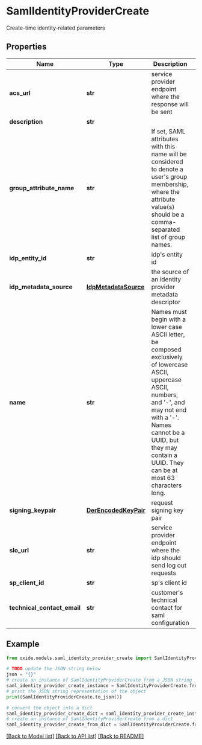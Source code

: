 # SamlIdentityProviderCreate

Create-time identity-related parameters

## Properties

Name | Type | Description | Notes
------------ | ------------- | ------------- | -------------
**acs_url** | **str** | service provider endpoint where the response will be sent | 
**description** | **str** |  | 
**group_attribute_name** | **str** | If set, SAML attributes with this name will be considered to denote a user&#39;s group membership, where the attribute value(s) should be a comma-separated list of group names. | [optional] 
**idp_entity_id** | **str** | idp&#39;s entity id | 
**idp_metadata_source** | [**IdpMetadataSource**](IdpMetadataSource.md) | the source of an identity provider metadata descriptor | 
**name** | **str** | Names must begin with a lower case ASCII letter, be composed exclusively of lowercase ASCII, uppercase ASCII, numbers, and &#39;-&#39;, and may not end with a &#39;-&#39;. Names cannot be a UUID, but they may contain a UUID. They can be at most 63 characters long. | 
**signing_keypair** | [**DerEncodedKeyPair**](DerEncodedKeyPair.md) | request signing key pair | [optional] 
**slo_url** | **str** | service provider endpoint where the idp should send log out requests | 
**sp_client_id** | **str** | sp&#39;s client id | 
**technical_contact_email** | **str** | customer&#39;s technical contact for saml configuration | 

## Example

```python
from oxide.models.saml_identity_provider_create import SamlIdentityProviderCreate

# TODO update the JSON string below
json = "{}"
# create an instance of SamlIdentityProviderCreate from a JSON string
saml_identity_provider_create_instance = SamlIdentityProviderCreate.from_json(json)
# print the JSON string representation of the object
print(SamlIdentityProviderCreate.to_json())

# convert the object into a dict
saml_identity_provider_create_dict = saml_identity_provider_create_instance.to_dict()
# create an instance of SamlIdentityProviderCreate from a dict
saml_identity_provider_create_from_dict = SamlIdentityProviderCreate.from_dict(saml_identity_provider_create_dict)
```
[[Back to Model list]](../README.md#documentation-for-models) [[Back to API list]](../README.md#documentation-for-api-endpoints) [[Back to README]](../README.md)


